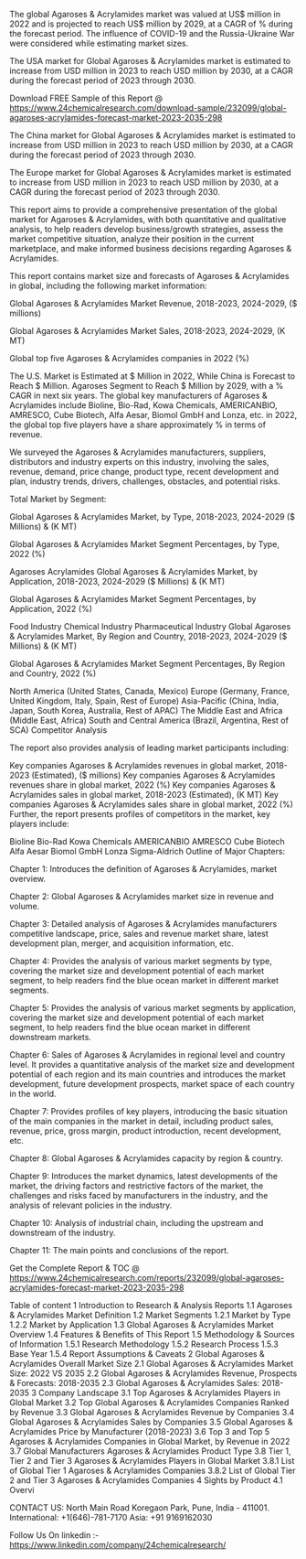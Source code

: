 The global Agaroses & Acrylamides market was valued at US$ million in 2022 and is projected to reach US$ million by 2029, at a CAGR of % during the forecast period. The influence of COVID-19 and the Russia-Ukraine War were considered while estimating market sizes.

The USA market for Global Agaroses & Acrylamides market is estimated to increase from USD million in 2023 to reach USD million by 2030, at a CAGR during the forecast period of 2023 through 2030.

Download FREE Sample of this Report @ https://www.24chemicalresearch.com/download-sample/232099/global-agaroses-acrylamides-forecast-market-2023-2035-298

The China market for Global Agaroses & Acrylamides market is estimated to increase from USD million in 2023 to reach USD million by 2030, at a CAGR during the forecast period of 2023 through 2030.

The Europe market for Global Agaroses & Acrylamides market is estimated to increase from USD million in 2023 to reach USD million by 2030, at a CAGR during the forecast period of 2023 through 2030.

This report aims to provide a comprehensive presentation of the global market for Agaroses & Acrylamides, with both quantitative and qualitative analysis, to help readers develop business/growth strategies, assess the market competitive situation, analyze their position in the current marketplace, and make informed business decisions regarding Agaroses & Acrylamides.

This report contains market size and forecasts of Agaroses & Acrylamides in global, including the following market information:

Global Agaroses & Acrylamides Market Revenue, 2018-2023, 2024-2029, ($ millions)

Global Agaroses & Acrylamides Market Sales, 2018-2023, 2024-2029, (K MT)

Global top five Agaroses & Acrylamides companies in 2022 (%)

The U.S. Market is Estimated at $ Million in 2022, While China is Forecast to Reach $ Million.
Agaroses Segment to Reach $ Million by 2029, with a % CAGR in next six years.
The global key manufacturers of Agaroses & Acrylamides include Bioline, Bio-Rad, Kowa Chemicals, AMERICANBIO, AMRESCO, Cube Biotech, Alfa Aesar, Biomol GmbH and Lonza, etc. in 2022, the global top five players have a share approximately % in terms of revenue.

We surveyed the Agaroses & Acrylamides manufacturers, suppliers, distributors and industry experts on this industry, involving the sales, revenue, demand, price change, product type, recent development and plan, industry trends, drivers, challenges, obstacles, and potential risks.

Total Market by Segment:

Global Agaroses & Acrylamides Market, by Type, 2018-2023, 2024-2029 ($ Millions) & (K MT)

Global Agaroses & Acrylamides Market Segment Percentages, by Type, 2022 (%)

Agaroses
Acrylamides
Global Agaroses & Acrylamides Market, by Application, 2018-2023, 2024-2029 ($ Millions) & (K MT)

Global Agaroses & Acrylamides Market Segment Percentages, by Application, 2022 (%)

Food Industry
Chemical Industry
Pharmaceutical Industry
Global Agaroses & Acrylamides Market, By Region and Country, 2018-2023, 2024-2029 ($ Millions) & (K MT)

Global Agaroses & Acrylamides Market Segment Percentages, By Region and Country, 2022 (%)

North America (United States, Canada, Mexico)
Europe (Germany, France, United Kingdom, Italy, Spain, Rest of Europe)
Asia-Pacific (China, India, Japan, South Korea, Australia, Rest of APAC)
The Middle East and Africa (Middle East, Africa)
South and Central America (Brazil, Argentina, Rest of SCA)
Competitor Analysis

The report also provides analysis of leading market participants including:

Key companies Agaroses & Acrylamides revenues in global market, 2018-2023 (Estimated), ($ millions)
Key companies Agaroses & Acrylamides revenues share in global market, 2022 (%)
Key companies Agaroses & Acrylamides sales in global market, 2018-2023 (Estimated), (K MT)
Key companies Agaroses & Acrylamides sales share in global market, 2022 (%)
Further, the report presents profiles of competitors in the market, key players include:

Bioline
Bio-Rad
Kowa Chemicals
AMERICANBIO
AMRESCO
Cube Biotech
Alfa Aesar
Biomol GmbH
Lonza
Sigma-Aldrich
Outline of Major Chapters:

Chapter 1: Introduces the definition of Agaroses & Acrylamides, market overview.

Chapter 2: Global Agaroses & Acrylamides market size in revenue and volume.

Chapter 3: Detailed analysis of Agaroses & Acrylamides manufacturers competitive landscape, price, sales and revenue market share, latest development plan, merger, and acquisition information, etc.

Chapter 4: Provides the analysis of various market segments by type, covering the market size and development potential of each market segment, to help readers find the blue ocean market in different market segments.

Chapter 5: Provides the analysis of various market segments by application, covering the market size and development potential of each market segment, to help readers find the blue ocean market in different downstream markets.

Chapter 6: Sales of Agaroses & Acrylamides in regional level and country level. It provides a quantitative analysis of the market size and development potential of each region and its main countries and introduces the market development, future development prospects, market space of each country in the world.

Chapter 7: Provides profiles of key players, introducing the basic situation of the main companies in the market in detail, including product sales, revenue, price, gross margin, product introduction, recent development, etc.

Chapter 8: Global Agaroses & Acrylamides capacity by region & country.

Chapter 9: Introduces the market dynamics, latest developments of the market, the driving factors and restrictive factors of the market, the challenges and risks faced by manufacturers in the industry, and the analysis of relevant policies in the industry.

Chapter 10: Analysis of industrial chain, including the upstream and downstream of the industry.

Chapter 11: The main points and conclusions of the report.

Get the Complete Report & TOC @ https://www.24chemicalresearch.com/reports/232099/global-agaroses-acrylamides-forecast-market-2023-2035-298

Table of content
1 Introduction to Research & Analysis Reports
1.1 Agaroses & Acrylamides Market Definition
1.2 Market Segments
1.2.1 Market by Type
1.2.2 Market by Application
1.3 Global Agaroses & Acrylamides Market Overview
1.4 Features & Benefits of This Report
1.5 Methodology & Sources of Information
1.5.1 Research Methodology
1.5.2 Research Process
1.5.3 Base Year
1.5.4 Report Assumptions & Caveats
2 Global Agaroses & Acrylamides Overall Market Size
2.1 Global Agaroses & Acrylamides Market Size: 2022 VS 2035
2.2 Global Agaroses & Acrylamides Revenue, Prospects & Forecasts: 2018-2035
2.3 Global Agaroses & Acrylamides Sales: 2018-2035
3 Company Landscape
3.1 Top Agaroses & Acrylamides Players in Global Market
3.2 Top Global Agaroses & Acrylamides Companies Ranked by Revenue
3.3 Global Agaroses & Acrylamides Revenue by Companies
3.4 Global Agaroses & Acrylamides Sales by Companies
3.5 Global Agaroses & Acrylamides Price by Manufacturer (2018-2023)
3.6 Top 3 and Top 5 Agaroses & Acrylamides Companies in Global Market, by Revenue in 2022
3.7 Global Manufacturers Agaroses & Acrylamides Product Type
3.8 Tier 1, Tier 2 and Tier 3 Agaroses & Acrylamides Players in Global Market
3.8.1 List of Global Tier 1 Agaroses & Acrylamides Companies
3.8.2 List of Global Tier 2 and Tier 3 Agaroses & Acrylamides Companies
4 Sights by Product
4.1 Overvi

CONTACT US:
North Main Road Koregaon Park, Pune, India - 411001.
International: +1(646)-781-7170
Asia: +91 9169162030

Follow Us On linkedin :- https://www.linkedin.com/company/24chemicalresearch/
